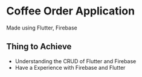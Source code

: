 # Coffee Order Application

Made using Flutter, Firebase

## Thing to Achieve 

- Understanding the CRUD of Flutter and Firebase
- Have a Experience with Firebase and Flutter


